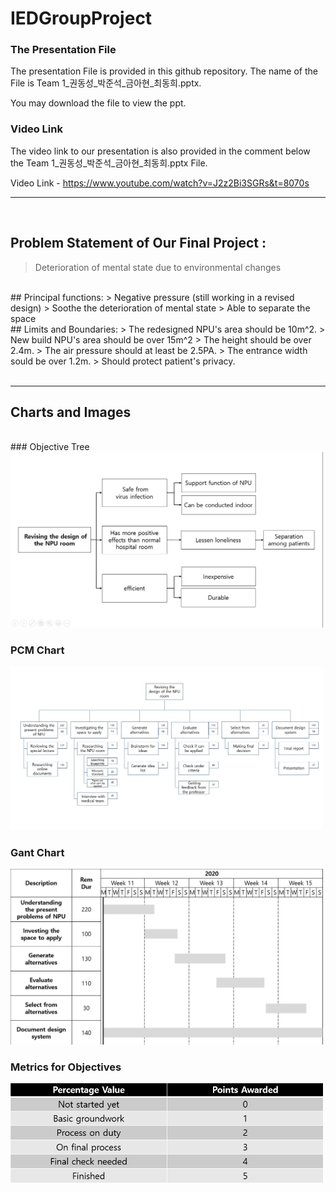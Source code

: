 # IEDGroupProject

### The Presentation File
The presentation File is provided in this github repository. 
The name of the File is Team 1_권동성_박준석_금아현_최동희.pptx. 

You may download the file to view the ppt.
<br/> 

### Video Link
The video link to our presentation is also provided in the comment below the Team 1_권동성_박준석_금아현_최동희.pptx File.

Video Link - https://www.youtube.com/watch?v=J2z2Bi3SGRs&t=8070s
***
<br/> 

## Problem Statement of Our Final Project : 
> Deterioration of mental state due to environmental changes  
<br/> 
## Principal functions: 
> Negative pressure (still working in a revised design)   
> Soothe the deterioration of mental state  
>	Able to separate the space   
<br/> 
## Limits and Boundaries: 
> The redesigned NPU's area should be 10m^2.   
> New build NPU's area should be over 15m^2   
> The height should be over 2.4m.   
> The air pressure should at least be 2.5PA.   
> The entrance width sould be over 1.2m.   
> Should protect patient's privacy.   
<br/> <br/>    

***
## Charts and Images
<br/> 
### Objective Tree
<img src="https://github.com/Junduck15/IEDGroupProject/blob/main/images/Objectivetree.png?raw=true" width=500px></img>

### PCM Chart
<img src="https://github.com/Junduck15/IEDGroupProject/blob/main/images/PCM.jpg?raw=true" width=500px></img>


### Gant Chart
<img src="https://github.com/Junduck15/IEDGroupProject/blob/main/images/Gant chart.png?raw=true" width=500px></img>

### Metrics for Objectives
<img src="https://github.com/Junduck15/IEDGroupProject/blob/main/images/Metrics.png?raw=true" width=500px></img>
